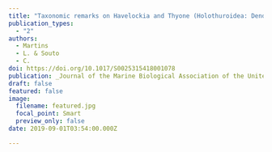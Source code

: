```yaml
---
title: "Taxonomic remarks on Havelockia and Thyone (Holothuroidea: Dendrochirotida), with descriptions of two new species from the Brazilian coast"
publication_types:
  - "2"
authors:
  - Martins
  - L. & Souto
  - C.
doi: https://doi.org/10.1017/S0025315418001078
publication: _Journal of the Marine Biological Association of the United Kingdom_
draft: false
featured: false
image:
  filename: featured.jpg
  focal_point: Smart
  preview_only: false
date: 2019-09-01T03:54:00.000Z

---
```

